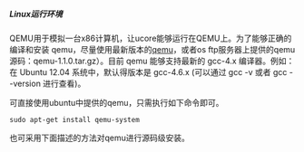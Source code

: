 ##### Linux运行环境

QEMU用于模拟一台x86计算机，让ucore能够运行在QEMU上。为了能够正确的编译和安装 qemu，尽量使用最新版本的[qemu](http://wiki.qemu.org/Download)，或者os ftp服务器上提供的qemu源码：qemu-1.1.0.tar.gz）。目前 qemu 能够支持最新的 gcc-4.x 编译器。例如：在 Ubuntu 12.04 系统中，默认得版本是 gcc-4.6.x (可以通过 gcc -v 或者 gcc --version 进行查看)。

可直接使用ubuntu中提供的qemu，只需执行如下命令即可。

	sudo apt-get install qemu-system
 
也可采用下面描述的方法对qemu进行源码级安装。
 
